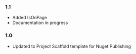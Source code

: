 ### 1.1
* Added IsOnPage 
* Documentation in progress
### 1.0
* Updated to Project Scaffold template for Nuget Publishing
